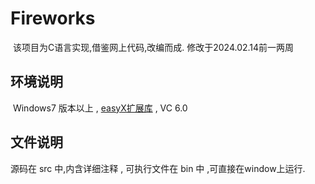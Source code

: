 # Fireworks
  该项目为C语言实现,借鉴网上代码,改编而成. 修改于2024.02.14前一两周
  

## 环境说明
  Windows7 版本以上 , [easyX扩展库](http://www.easyx.cn/) , VC 6.0

## 文件说明
  源码在 src 中,内含详细注释 , 可执行文件在 bin 中 ,可直接在window上运行.
